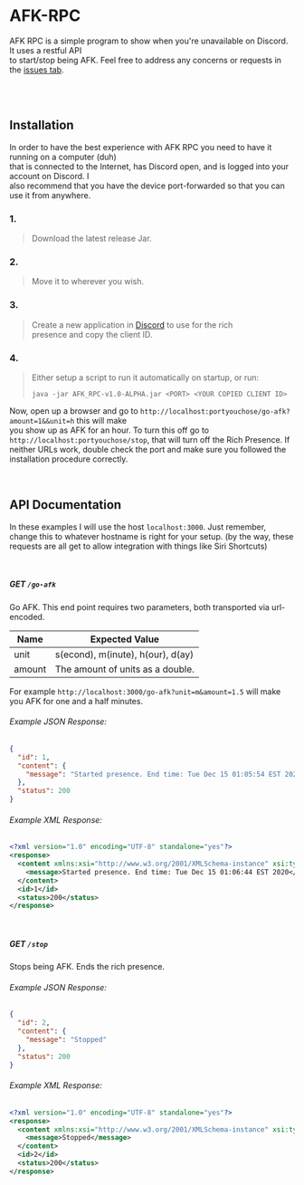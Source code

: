 # AFK-RPC  

AFK RPC is a simple program to show when you're unavailable on Discord. It uses a restful API  
to start/stop being AFK. Feel free to address any concerns or requests in the [issues tab](https://github.com/Tvanderb/AFK-RPC/issues).

<br />
<br />

## Installation

In order to have the best experience with AFK RPC you need to have it running on a computer (duh)  
that is connected to the Internet, has Discord open, and is logged into your account on Discord. I  
also recommend that you have the device port-forwarded so that you can use it from anywhere.

### 1.

> Download the latest release Jar.

### 2.

> Move it to wherever you wish.

### 3.

> Create a new application in [Discord](https://discord.com/developers/applications) to use for the rich  
> presence and copy the client ID.

### 4.

> Either setup a script to run it automatically on startup, or run:
> ```
> java -jar AFK_RPC-v1.0-ALPHA.jar <PORT> <YOUR COPIED CLIENT ID>
> ```

Now, open up a browser and go to ``http://localhost:portyouchose/go-afk?amount=1&&unit=h`` this will make  
you show up as AFK for an hour. To turn this off go to ``http://localhost:portyouchose/stop``, that will turn off the Rich Presence. If neither URLs work, double check the port and make sure you followed the installation procedure correctly.

<br />

## API Documentation

In these examples I will use the host ``localhost:3000``. Just remember, change this to whatever hostname is right for your setup. (by the way, these requests are all get to allow integration with things like Siri Shortcuts)

<br />

##### GET ``/go-afk``

Go AFK. This end point requires two parameters, both transported via url-encoded.

| Name   | Expected Value                     |
|--------|------------------------------------|
| unit   | s(econd), m(inute), h(our), d(ay)  |
| amount | The amount of units as a double.   |

For example ``http://localhost:3000/go-afk?unit=m&amount=1.5`` will make you AFK for one and a half minutes.  

###### Example JSON Response:
```json
{
  "id": 1,
  "content": {
    "message": "Started presence. End time: Tue Dec 15 01:05:54 EST 2020"
  },
  "status": 200
}
```

###### Example XML Response:
```xml
<?xml version="1.0" encoding="UTF-8" standalone="yes"?>
<response>
  <content xmlns:xsi="http://www.w3.org/2001/XMLSchema-instance" xsi:type="defaultResponse">
    <message>Started presence. End time: Tue Dec 15 01:06:44 EST 2020</message>
  </content>
  <id>1</id>
  <status>200</status>
</response>
```

<br/>

##### GET ``/stop``

Stops being AFK. Ends the rich presence.

###### Example JSON Response:
```json
{
  "id": 2,
  "content": {
    "message": "Stopped"
  },
  "status": 200
}
```

###### Example XML Response:
```xml
<?xml version="1.0" encoding="UTF-8" standalone="yes"?>
<response>
  <content xmlns:xsi="http://www.w3.org/2001/XMLSchema-instance" xsi:type="defaultResponse">
    <message>Stopped</message>
  </content>
  <id>2</id>
  <status>200</status>
</response>

```

